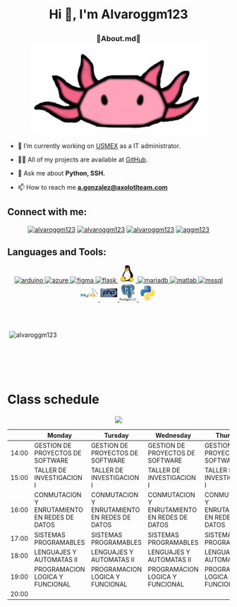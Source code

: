 <h1 align="center">

Hi 👋, I'm Alvaroggm123</h1>
<h3 align="center">
  🙏About.md🙏  
  <img src="./pictures/MainPet.png " width = "400"/>
</h3>


- 🔭 I’m currently working on [USMEX](usmex.mx) as a IT administrator.

- 👨‍💻 All of my projects are available at [GitHub](github.com/Alvaroggm123).

- 💬 Ask me about **Python, SSH.**

- 📫 How to reach me **a.gonzalez@axolotlteam.com**

<h2 align="left">Connect with me:</h3>
<p align="center">
<a href="https://linkedin.com/in/alvaroggm123" target="blank"><img align="center" src="https://raw.githubusercontent.com/rahuldkjain/github-profile-readme-generator/master/src/images/icons/Social/linked-in-alt.svg" alt="alvaroggm123" height="30" width="40" /></a>
<a href="https://stackoverflow.com/users/alvaroggm123" target="blank"><img align="center" src="https://raw.githubusercontent.com/rahuldkjain/github-profile-readme-generator/master/src/images/icons/Social/stack-overflow.svg" alt="alvaroggm123" height="30" width="40" /></a>
<a href="https://kaggle.com/alvaroggm123" target="blank"><img align="center" src="https://raw.githubusercontent.com/rahuldkjain/github-profile-readme-generator/master/src/images/icons/Social/kaggle.svg" alt="alvaroggm123" height="30" width="40" /></a>
<a href="https://instagram.com/aggm123" target="blank"><img align="center" src="https://raw.githubusercontent.com/rahuldkjain/github-profile-readme-generator/master/src/images/icons/Social/instagram.svg" alt="aggm123" height="30" width="40" /></a>
</p>

<h2 align="left">Languages and Tools:</h3>
<p align="center"> <a href="https://www.arduino.cc/" target="_blank" rel="noreferrer"> <img src="https://cdn.worldvectorlogo.com/logos/arduino-1.svg" alt="arduino" width="40" height="40"/> </a> <a href="https://azure.microsoft.com/en-in/" target="_blank" rel="noreferrer"> <img src="https://www.vectorlogo.zone/logos/microsoft_azure/microsoft_azure-icon.svg" alt="azure" width="40" height="40"/> </a> <a href="https://www.figma.com/" target="_blank" rel="noreferrer"> <img src="https://www.vectorlogo.zone/logos/figma/figma-icon.svg" alt="figma" width="40" height="40"/> </a> <a href="https://flask.palletsprojects.com/" target="_blank" rel="noreferrer"> <img src="https://www.vectorlogo.zone/logos/pocoo_flask/pocoo_flask-icon.svg" alt="flask" width="40" height="40"/> </a> <a href="https://www.linux.org/" target="_blank" rel="noreferrer"> <img src="https://raw.githubusercontent.com/devicons/devicon/master/icons/linux/linux-original.svg" alt="linux" width="40" height="40"/> </a> <a href="https://mariadb.org/" target="_blank" rel="noreferrer"> <img src="https://www.vectorlogo.zone/logos/mariadb/mariadb-icon.svg" alt="mariadb" width="40" height="40"/> </a> <a href="https://www.mathworks.com/" target="_blank" rel="noreferrer"> <img src="https://upload.wikimedia.org/wikipedia/commons/2/21/Matlab_Logo.png" alt="matlab" width="40" height="40"/> </a> <a href="https://www.microsoft.com/en-us/sql-server" target="_blank" rel="noreferrer"> <img src="https://www.svgrepo.com/show/303229/microsoft-sql-server-logo.svg" alt="mssql" width="40" height="40"/> </a> <a href="https://www.mysql.com/" target="_blank" rel="noreferrer"> <img src="https://raw.githubusercontent.com/devicons/devicon/master/icons/mysql/mysql-original-wordmark.svg" alt="mysql" width="40" height="40"/> </a> <a href="https://www.php.net" target="_blank" rel="noreferrer"> <img src="https://raw.githubusercontent.com/devicons/devicon/master/icons/php/php-original.svg" alt="php" width="40" height="40"/> </a> <a href="https://www.postgresql.org" target="_blank" rel="noreferrer"> <img src="https://raw.githubusercontent.com/devicons/devicon/master/icons/postgresql/postgresql-original-wordmark.svg" alt="postgresql" width="40" height="40"/> </a> <a href="https://www.python.org" target="_blank" rel="noreferrer"> <img src="https://raw.githubusercontent.com/devicons/devicon/master/icons/python/python-original.svg" alt="python" width="40" height="40"/> </a> </p>
<br>
<br>

<p>&nbsp;<img align="center" src="https://github-readme-stats.vercel.app/api?username=alvaroggm123&show_icons=true&locale=en" alt="alvaroggm123" /></p>

<br>
<br>
<br>
<br>

<h1>Class schedule</h1>
<p align="center">


  <img src="https://www.tijuana.tecnm.mx/wp-content/uploads/2014/11/Heading-Ing-sistemas.png " width = "400" align="center">

|       	| Monday                                       	| Tursday                                      	| Wednesday                                    	| Thursday                                     	| Friday                                       	|   	|
|-------	|----------------------------------------------	|----------------------------------------------	|----------------------------------------------	|----------------------------------------------	|----------------------------------------------	|---	|
| 14:00 	|       GESTION DE PROYECTOS DE SOFTWARE       	|       GESTION DE PROYECTOS DE SOFTWARE       	|       GESTION DE PROYECTOS DE SOFTWARE       	|       GESTION DE PROYECTOS DE SOFTWARE       	|       GESTION DE PROYECTOS DE SOFTWARE       	|   	|
| 15:00 	|           TALLER DE INVESTIGACION I          	|           TALLER DE INVESTIGACION I          	|           TALLER DE INVESTIGACION I          	|           TALLER DE INVESTIGACION I          	|       GESTION DE PROYECTOS DE SOFTWARE       	|   	|
| 16:00 	| CONMUTACION Y ENRUTAMIENTO EN REDES DE DATOS 	| CONMUTACION Y ENRUTAMIENTO EN REDES DE DATOS 	| CONMUTACION Y ENRUTAMIENTO EN REDES DE DATOS 	| CONMUTACION Y ENRUTAMIENTO EN REDES DE DATOS 	| CONMUTACION Y ENRUTAMIENTO EN REDES DE DATOS 	|   	|
| 17:00 	|             SISTEMAS PROGRAMABLES            	|             SISTEMAS PROGRAMABLES            	|             SISTEMAS PROGRAMABLES            	|             SISTEMAS PROGRAMABLES            	|                                              	|   	|
| 18:00 	|           LENGUAJES Y AUTOMATAS II           	|           LENGUAJES Y AUTOMATAS II           	|           LENGUAJES Y AUTOMATAS II           	|           LENGUAJES Y AUTOMATAS II           	|           LENGUAJES Y AUTOMATAS II           	|   	|
| 19:00 	|        PROGRAMACION LOGICA Y FUNCIONAL       	|        PROGRAMACION LOGICA Y FUNCIONAL       	|        PROGRAMACION LOGICA Y FUNCIONAL       	|        PROGRAMACION LOGICA Y FUNCIONAL       	|                                              	|   	|
| 20:00 	|                                              	|                                              	|                                              	|                                              	|                                              	|   	|

</p>
